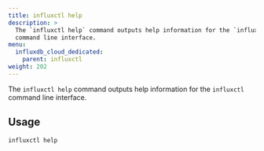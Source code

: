 ```yaml
---
title: influxctl help
description: >
  The `influxctl help` command outputs help information for the `influxctl`
  command line interface.
menu:
  influxdb_cloud_dedicated:
    parent: influxctl
weight: 202
---
```


The `influxctl help` command outputs help information for the `influxctl`
command line interface.

## Usage

```sh
influxctl help
```
